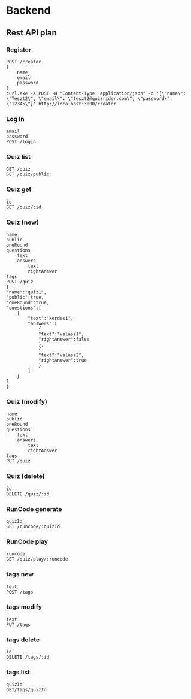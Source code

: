 # Backend
## Rest API plan
### Register
    POST /creator
    {
        name
        email
        password
    }
    curl.exe -X POST -H "Content-Type: application/json" -d '{\"name\": \"Teszt2\", \"email\": \"teszt2@quizrider.com\", \"password\": \"12345\"}' http://localhost:3000/creator
### Log In
    email
    password
    POST /login
### Quiz list
    GET /quiz
    GET /quiz/public
### Quiz get
    id
    GET /quiz/:id
### Quiz (new)
    name
    public
    oneRound
    questions
        text
        answers
            text
            rightAnswer
    tags
    POST /quiz
    {
    "name":"quiz1",
    "public":true,
    "oneRound":true,
    "questions":[
        {
            "text":"kerdes1",
            "answers":[
                {
                "text":"valasz1",
                "rightAnswer":false
                },
                {
                "text":"valasz2",
                "rightAnswer":true
                }
            ]
        }
    ]
    }
### Quiz (modify)
    name
    public
    oneRound
    questions
        text
        answers
            text
            rightAnswer
    tags
    PUT /quiz
### Quiz (delete)
    id
    DELETE /quiz/:id
### RunCode generate
    quizId
    GET /runcode/:quizId
### RunCode play
    runcode
    GET /quiz/play/:runcode
### tags new
    text
    POST /tags
### tags modify
    text
    PUT /tags
### tags delete
    id
    DELETE /tags/:id
### tags list
    quizId
    GET/tags/quizId
